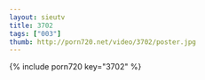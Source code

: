 ```yaml
--- 
layout: sieutv
title: 3702
tags: ["003"]
thumb: http://porn720.net/video/3702/poster.jpg
---
```

{% include porn720 key="3702" %} 
